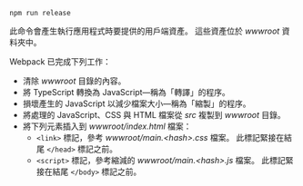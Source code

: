 ```console
npm run release
```

此命令會產生執行應用程式時要提供的用戶端資產。 這些資產位於 *wwwroot* 資料夾中。

Webpack 已完成下列工作：

* 清除 *wwwroot* 目錄的內容。
* 將 TypeScript 轉換為 JavaScript&mdash;稱為「轉譯」的程序。
* 損壞產生的 JavaScript 以減少檔案大小&mdash;稱為「縮製」的程序。
* 將處理的 JavaScript、CSS 與 HTML 檔案從 *src* 複製到 *wwwroot* 目錄。
* 將下列元素插入到 *wwwroot/index.html* 檔案：
    * `<link>` 標記，參考 *wwwroot/main.\<hash\>.css* 檔案。 此標記緊接在結尾 `</head>` 標記之前。
    * `<script>` 標記，參考縮減的 *wwwroot/main.\<hash\>.js* 檔案。 此標記緊接在結尾 `</body>` 標記之前。